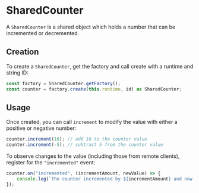 # SharedCounter

A `SharedCounter` is a shared object which holds a number that can be incremented or decremented.

## Creation

To create a `SharedCounter`, get the factory and call create with a runtime and string ID:

```typescript
const factory = SharedCounter.getFactory();
const counter = factory.create(this.runtime, id) as SharedCounter;
```

## Usage

Once created, you can call `increment` to modify the value with either a positive or negative number:

```typescript
counter.increment(10); // add 10 to the counter value
counter.increment(-5); // subtract 5 from the counter value
```

To observe changes to the value (including those from remote clients), register for the `"incremented"` event:

```typescript
counter.on("incremented", (incrementAmount, newValue) => {
    console.log(`The counter incremented by ${incrementAmount} and now has a value of ${newValue}`);
});
```
